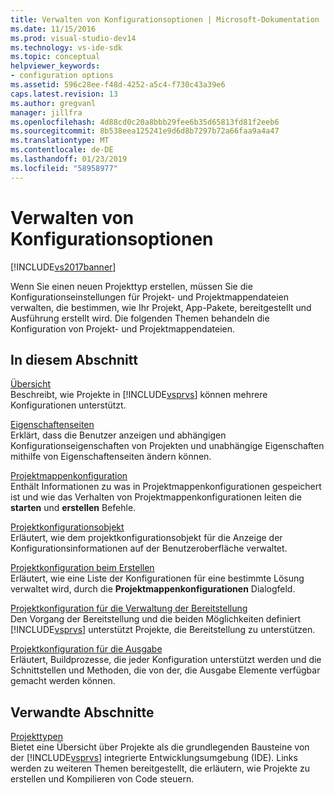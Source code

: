 ```yaml
---
title: Verwalten von Konfigurationsoptionen | Microsoft-Dokumentation
ms.date: 11/15/2016
ms.prod: visual-studio-dev14
ms.technology: vs-ide-sdk
ms.topic: conceptual
helpviewer_keywords:
- configuration options
ms.assetid: 596c28ee-f48d-4252-a5c4-f730c43a39e6
caps.latest.revision: 13
ms.author: gregvanl
manager: jillfra
ms.openlocfilehash: 4d88cd0c20a8bbb29fee6b35d65813fd81f2eeb6
ms.sourcegitcommit: 8b538eea125241e9d6d8b7297b72a66faa9a4a47
ms.translationtype: MT
ms.contentlocale: de-DE
ms.lasthandoff: 01/23/2019
ms.locfileid: "58958977"
---
```

# <a name="managing-configuration-options"></a>Verwalten von Konfigurationsoptionen
[!INCLUDE[vs2017banner](../../includes/vs2017banner.md)]

Wenn Sie einen neuen Projekttyp erstellen, müssen Sie die Konfigurationseinstellungen für Projekt- und Projektmappendateien verwalten, die bestimmen, wie Ihr Projekt, App-Pakete, bereitgestellt und Ausführung erstellt wird. Die folgenden Themen behandeln die Konfiguration von Projekt- und Projektmappendateien.  
  
## <a name="in-this-section"></a>In diesem Abschnitt  
 [Übersicht](../../extensibility/internals/configuration-options-overview.md)  
 Beschreibt, wie Projekte in [!INCLUDE[vsprvs](../../includes/vsprvs-md.md)] können mehrere Konfigurationen unterstützt.  
  
 [Eigenschaftenseiten](../../extensibility/internals/property-pages.md)  
 Erklärt, dass die Benutzer anzeigen und abhängigen Konfigurationseigenschaften von Projekten und unabhängige Eigenschaften mithilfe von Eigenschaftenseiten ändern können.  
  
 [Projektmappenkonfiguration](../../extensibility/internals/solution-configuration.md)  
 Enthält Informationen zu was in Projektmappenkonfigurationen gespeichert ist und wie das Verhalten von Projektmappenkonfigurationen leiten die **starten** und **erstellen** Befehle.  
  
 [Projektkonfigurationsobjekt](../../extensibility/internals/project-configuration-object.md)  
 Erläutert, wie dem projektkonfigurationsobjekt für die Anzeige der Konfigurationsinformationen auf der Benutzeroberfläche verwaltet.  
  
 [Projektkonfiguration beim Erstellen](../../extensibility/internals/project-configuration-for-building.md)  
 Erläutert, wie eine Liste der Konfigurationen für eine bestimmte Lösung verwaltet wird, durch die **Projektmappenkonfigurationen** Dialogfeld.  
  
 [Projektkonfiguration für die Verwaltung der Bereitstellung](../../extensibility/internals/project-configuration-for-managing-deployment.md)  
 Den Vorgang der Bereitstellung und die beiden Möglichkeiten definiert [!INCLUDE[vsprvs](../../includes/vsprvs-md.md)] unterstützt Projekte, die Bereitstellung zu unterstützen.  
  
 [Projektkonfiguration für die Ausgabe](../../extensibility/internals/project-configuration-for-output.md)  
 Erläutert, Buildprozesse, die jeder Konfiguration unterstützt werden und die Schnittstellen und Methoden, die von der, die Ausgabe Elemente verfügbar gemacht werden können.  
  
## <a name="related-sections"></a>Verwandte Abschnitte  
 [Projekttypen](../../extensibility/internals/project-types.md)  
 Bietet eine Übersicht über Projekte als die grundlegenden Bausteine von der [!INCLUDE[vsprvs](../../includes/vsprvs-md.md)] integrierte Entwicklungsumgebung (IDE). Links werden zu weiteren Themen bereitgestellt, die erläutern, wie Projekte zu erstellen und Kompilieren von Code steuern.
